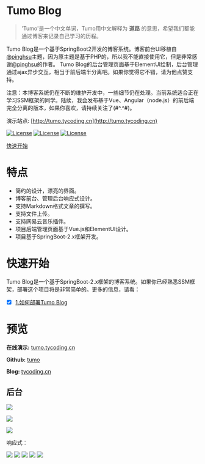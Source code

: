 # Tumo Blog

> 'Tumo'是一个中文单词，Tumo用中文解释为 **道路** 的意思，希望我们都能通过博客来记录自己学习的历程。

Tumo Blog是一个基于SpringBoot2开发的博客系统。博客前台UI移植自[@pinghsu](https://github.com/chakhsu/pinghsu)主题，因为原主题是基于PHP的，所以我不能直接使用它，但是非常感谢[@pinghsu](https://github.com/chakhsu/pinghsu)的作者。
Tumo Blog的后台管理页面基于ElementUI绘制，后台管理通过ajax异步交互，相当于前后端半分离吧。如果你觉得它不错，请为他点赞支持。

注意：本博客系统仍在不断的维护开发中，一些细节仍在处理。当前系统适合正在学习SSM框架的同学。陆续，我会发布基于Vue、Angular（node.js）的前后端完全分离的版本，如果你喜欢，请持续关注了(#^.^#)。

演示站点: [http://tumo.tycoding.cn](http://tumo.tycoding.cn)

[![License](https://img.shields.io/badge/SpringBoot-v2.0.5.RELEASE-green.svg)](https://github.com/TyCoding/tumo)
[![License](https://img.shields.io/badge/Vue.js-v2.x-blue.svg)](https://github.com/TyCoding/tumo)
[![License](https://img.shields.io/badge/Mysql-v5.7.22-blue.svg)](https://github.com/TyCoding/tumo)

[快速开始](https://github.com/TyCoding/tumo/wiki/%E5%A6%82%E4%BD%95%E9%83%A8%E7%BD%B2Tumo-Blog)

# 特点

* 简约的设计，漂亮的界面。
* 博客前台、管理后台响应式设计。
* 支持Markdown格式文章的撰写。
* 支持文件上传。
* 支持网易云音乐插件。
* 项目后端管理页面基于Vue.js和ElementUI设计。
* 项目基于SpringBoot-2.x框架开发。

# 快速开始

Tumo Blog是一个基于SpringBoot-2.x框架的博客系统。如果你已经熟悉SSM框架，部署这个项目将是非常简单的。更多的信息，请看：

- [x]  [1.如何部署Tumo Blog](https://github.com/TyCoding/tumo/wiki/%E5%A6%82%E4%BD%95%E9%83%A8%E7%BD%B2Tumo-Blog)

# 预览

**在线演示:** [tumo.tycoding.cn](http://tumo.tycoding.cn)

**Github:** [tumo](https://github.com/TyCoding/tumo)

**Blog:** [tycoding.cn](http://tycoding.cn)


## 后台

![](http://img.api.tycoding.cn/localhost_8084_admin.png)

![](http://img.api.tycoding.cn/localhost_8084_admin_article_publish.png?v=1)

![](http://img.api.tycoding.cn/localhost_8084_admin_article.png?v=1)


响应式：

![](http://img.api.tycoding.cn/index-phone.png)
![](http://img.api.tycoding.cn/admin-phone.png)
![](http://img.api.tycoding.cn/login-phone.png)
![](http://img.api.tycoding.cn/admin-phone2.png)
![](http://img.api.tycoding.cn/cover-phone.png)
